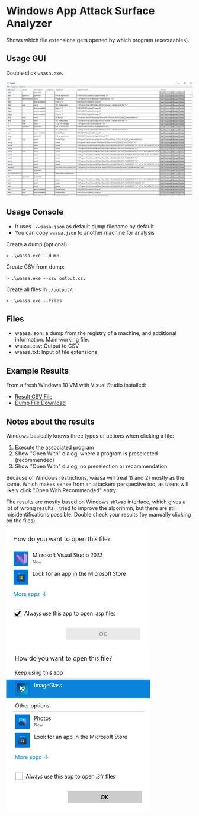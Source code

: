 # Windows App Attack Surface Analyzer

Shows which file extensions gets opened by which program (executables).


## Usage GUI

Double click `waasa.exe`.

![Waasa GUI](https://raw.githubusercontent.com/dobin/waasa/master/doc/gui.png)


## Usage Console

* It uses `./waasa.json` as default dump filename by default
* You can copy `waasa.json` to another machine for analysis


Create a dump (optional):
```
> .\waasa.exe --dump
```

Create CSV from dump:
```
> .\waasa.exe --csv output.csv
```

Create all files in `./output/`:
```
> .\waasa.exe --files
```



## Files 

* waasa.json: a dump from the registry of a machine, and additional information. Main working file.
* waasa.csv: Output to CSV
* waasa.txt: Input of file extensions


## Example Results

From a fresh Windows 10 VM with Visual Studio installed:

* [Result CSV File](https://github.com/dobin/waasa/blob/master/data/windev.csv)
* [Dump File Download](https://raw.githubusercontent.com/dobin/waasa/master/data/windev.json)


## Notes about the results

Windows basically knows three types of actions when clicking a file: 
1) Execute the associated program
2) Show "Open With" dialog, where a program is preselected (recommended)
3) Show "Open With" dialog, no preselection or recommendation

Because of Windows restrictions, waasa will treat 1) and 2) mostly as the same. 
Which makes sense from an attackers perspective too, as users will likely click "Open With Recommended"
entry. 

The results are mostly based on Windows `shlwap` interface, which gives a lot of wrong results. 
I tried to improve the algorihmn, but there are still misidentifications possible. Double check
your results (by manually clicking on the files). 

![OpenWith 1](https://raw.githubusercontent.com/dobin/waasa/master/doc/openwith-1.png)
![Recommended](https://raw.githubusercontent.com/dobin/waasa/master/doc/recommended-1.png)

